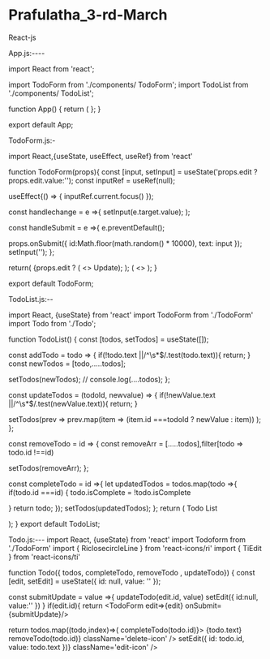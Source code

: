 # Prafulatha_3-rd-March

React-js

App.js:----

import React from 'react';

import TodoForm from './components/ TodoForm'; import TodoList from './components/ TodoList';

function App() { return (
}; }

export default App;

TodoForm.js:-

import React,{useState, useEffect, useRef} from 'react'

function TodoForm(props){ const [input, setInput] = useState('props.edit ? props.edit.value:''); const inputRef = useRef(null);

useEffect{() => { inputRef.current.focus() });

const handlechange = e =>{ setInput(e.target.value); );

const handleSubmit = e =>{ e.preventDefault();

props.onSubmit({ id:Math.floor(math.random() * 10000), text: input }); setInput(''); };

return(
{props.edit ? ( <> Update); ); ( <> ); }

export default TodoForm;

TodoList.js:--

import React, {useState} from 'react' import TodoForm from './TodoForm' import Todo from './Todo';

function TodoList() { const [todos, setTodos] = useState([]);

const addTodo = todo => { if(!todo.text ||/^\s*$/.test(todo.text)){ return; } const newTodos = [todo,.....todos];

setTodos(newTodos); // console.log(....todos); };

const updateTodos = (todoId, newvalue) => { if(!newValue.text ||/^\s*$/.test(newValue.text)){ return; }

setTodos(prev => prev.map(item => (item.id ===todoId ? newValue : item)) ); };

const removeTodo = id => { const removeArr = [.....todos],filter[todo => todo.id !==id)

setTodos(removeArr); };

const completeTodo = id =>{ let updatedTodos = todos.map(todo =>{ if(todo.id ===id) { todo.isComplete = !todo.isComplete

} return todo; }); setTodos(updatedTodos); }; return (
Todo List

<TodoForm onSubmit={addTodo}/>
<Todo todos={todos} completeTodo={completeTodo} removeTodo= {removeTodo} updateTodo= {updateTodo}/>

); } export default TodoList;

Todo.js:--- import React, {useState} from 'react' import Todoform from './TodoForm' import { RiclosecircleLine } from 'react-icons/ri' import { TiEdit } from 'react-icons/ti'

function Todo({ todos, completeTodo, removeTodo , updateTodo}) { const [edit, setEdit] = useState({ id: null, value: '' });

const submitUpdate = value =>{ updateTodo(edit.id, value) setEdit({ id:null, value:'' }) } if(edit.id){ return <TodoForm edit=>{edit} onSubmit={submitUpdate}/>

return todos.map((todo,index)=>(
completeTodo(todo.id)}> {todo.text}
removeTodo(todo.id)} className='delete-icon' /> setEdit({ id: todo.id, value: todo.text })} className='edit-icon' /> 
